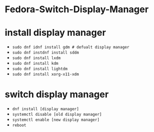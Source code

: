# Fedora-Switch-Display-Manager  
# install display manager  

  - `sudo dnf idnf install gdm # defualt display manager`
  - `sudo dnf instdnf install sddm`
  - `sudo dnf install lxdm`
  - `sudo dnf install kdm`
  - `sudo dnf install lightdm`
  - `sudo dnf install xorg-x11-xdm`  

  
# switch display manager
  - `dnf install [display manager]`
  - `systemctl disable [old display manager]`
  - `systemctl enable [new display manager]`
  - `reboot`
